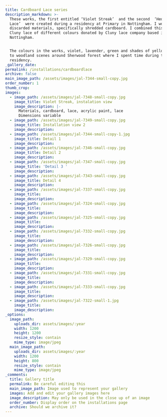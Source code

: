 ```yaml
---
title: Cardboard Lace series
description_markdown: >-
  These works, the first entitled ‘Violet Streak’  and the second  ‘Hedgerow
  Lace’  were created during a residency at Primary in Nottingham. I worked with
  discarded materials, specifically shredded cardboard. I combined this with
  Cluny lace of different colours donated by Cluny lace company based in
  Nottingham.


  The colours in the works, violet, lavender, green and shades of yellow refers
  to woodland scenes around Sherwood forest where I spent time during the
  residency.
_gallery_date:
permalink: /installations/cardboardlace
archive: false
main_image_path: /assets/images/jal-7344-small-copy.jpg
order_number: 1
thumb_crop:
images:
  - image_path: /assets/images/jal-7348-small-copy.jpg
    image_title: Violet Streak, instalation view
    image_description: |-
      Materials, cardboard, lace, acrylic paint, lace
      Dimensions variable
  - image_path: /assets/images/jal-7349-small-copy.jpg
    image_title: Installation view 2
    image_description:
  - image_path: /assets/images/jal-7344-small-copy-1.jpg
    image_title: Detail 1
    image_description:
  - image_path: /assets/images/jal-7346-small-copy.jpg
    image_title: Detail 2
    image_description:
  - image_path: /assets/images/jal-7347-small-copy.jpg
    image_title: 'Detail 3 '
    image_description:
  - image_path: /assets/images/jal-7343-small-copy.jpg
    image_title: Detail 4
    image_description:
  - image_path: /assets/images/jal-7337-small-copy.jpg
    image_title:
    image_description:
  - image_path: /assets/images/jal-7324-small-copy.jpg
    image_title:
    image_description:
  - image_path: /assets/images/jal-7325-small-copy.jpg
    image_title:
    image_description:
  - image_path: /assets/images/jal-7332-small-copy.jpg
    image_title:
    image_description:
  - image_path: /assets/images/jal-7326-small-copy.jpg
    image_title:
    image_description:
  - image_path: /assets/images/jal-7329-small-copy.jpg
    image_title:
    image_description:
  - image_path: /assets/images/jal-7331-small-copy.jpg
    image_title:
    image_description:
  - image_path: /assets/images/jal-7333-small-copy.jpg
    image_title:
    image_description:
  - image_path: /assets/images/jal-7322-small-1.jpg
    image_title:
    image_description:
_options:
  image_path:
    uploads_dir: assets/images/:year
    width: 1200
    height: 1200
    resize_style: contain
    mime_type: image/jpeg
  main_image_path:
    uploads_dir: assets/images/:year
    width: 1200
    height: 800
    resize_style: contain
    mime_type: image/jpeg
_comments:
  title: Gallery title
  permalink: Be careful editing this
  main_image_path: Image used to represent your gallery
  images: Add and edit your gallery images here
  image_description: May only be used in the close up of an image
  order_number: Display order on the installations page
  archive: Should we archive it?
---
```


